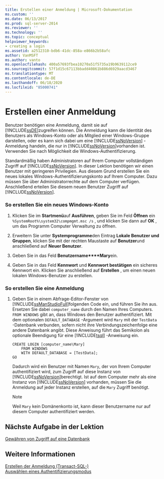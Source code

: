 ```yaml
---
title: Erstellen einer Anmeldung | Microsoft-Dokumentation
ms.custom: ''
ms.date: 06/13/2017
ms.prod: sql-server-2014
ms.reviewer: ''
ms.technology: ''
ms.topic: conceptual
helpviewer_keywords:
- creating a login
ms.assetid: a2512310-bdb6-41dc-858a-e866b2b58afc
author: VanMSFT
ms.author: vanto
ms.openlocfilehash: 400a57693fbea10270a51f5735a19b9639112ce9
ms.sourcegitcommit: 57f1d15c67113bbadd40861b886d6929aacd3467
ms.translationtype: MT
ms.contentlocale: de-DE
ms.lasthandoff: 06/18/2020
ms.locfileid: "85000741"
---
```

# <a name="creating-a-login"></a>Erstellen einer Anmeldung
  Benutzer benötigen eine Anmeldung, damit sie auf [!INCLUDE[ssDE](../includes/ssde-md.md)]zugreifen können. Die Anmeldung kann die Identität des Benutzers als Windows-Konto oder als Mitglied einer Windows-Gruppe darstellen, oder es kann sich dabei um eine [!INCLUDE[ssNoVersion](../includes/ssnoversion-md.md)] -Anmeldung handeln, die nur in [!INCLUDE[ssNoVersion](../includes/ssnoversion-md.md)]vorhanden ist. Verwenden Sie nach Möglichkeit die Windows-Authentifizierung.  
  
 Standardmäßig haben Administratoren auf Ihrem Computer vollständigen Zugriff auf [!INCLUDE[ssNoVersion](../includes/ssnoversion-md.md)]. In dieser Lektion benötigen wir einen Benutzer mit geringeren Privilegien. Aus diesem Grund erstellen Sie ein neues lokales Windows-Authentifizierungskonto auf Ihrem Computer. Dazu müssen Sie über Administratorrechte auf dem Computer verfügen. Anschließend erteilen Sie diesem neuen Benutzer Zugriff auf [!INCLUDE[ssNoVersion](../includes/ssnoversion-md.md)].  
  
### <a name="to-create-a-new-windows-account"></a>So erstellen Sie ein neues Windows-Konto  
  
1.  Klicken Sie im **Startmenü**auf **Ausführen**, geben Sie im Feld **Öffnen** ein `%SystemRoot%\system32\compmgmt.msc /s` , und klicken Sie dann auf **OK** , um das Programm Computer Verwaltung zu öffnen.  
  
2.  Erweitern Sie unter **Systemprogramme**den Eintrag **Lokale Benutzer und Gruppen**, klicken Sie mit der rechten Maustaste auf **Benutzer**und anschließend auf **Neuer Benutzer**.  
  
3.  Geben Sie in das Feld **Benutzername****Mary**ein.  
  
4.  Geben Sie in das Feld **Kennwort** und **Kennwort bestätigen** ein sicheres Kennwort ein. Klicken Sie anschließend auf **Erstellen** , um einen neuen lokalen Windows-Benutzer zu erstellen.  
  
### <a name="to-create-a-login"></a>So erstellen Sie eine Anmeldung  
  
1.  Geben Sie in einem Abfrage-Editor-Fenster von [!INCLUDE[ssManStudioFull](../includes/ssmanstudiofull-md.md)]folgenden Code ein, und führen Sie ihn aus. Ersetzen Sie dabei `computer_name` durch den Namen Ihres Computers. `FROM WINDOWS` gibt an, dass Windows den Benutzer authentifiziert. Mit dem optionalen `DEFAULT_DATABASE` -Argument wird `Mary` mit der `TestData` -Datenbank verbunden, sofern nicht ihre Verbindungszeichenfolge eine andere Datenbank angibt. Diese Anweisung führt das Semikolon als optionale Beendigung für eine [!INCLUDE[tsql](../includes/tsql-md.md)] -Anweisung ein.  
  
    ```  
    CREATE LOGIN [computer_name\Mary]  
        FROM WINDOWS  
        WITH DEFAULT_DATABASE = [TestData];  
    GO  
    ```  
  
     Dadurch wird ein Benutzer mit Namen `Mary`, der von Ihrem Computer authentifiziert wird, zum Zugriff auf diese Instanz von [!INCLUDE[ssNoVersion](../includes/ssnoversion-md.md)]berechtigt. Ist auf dem Computer mehr als eine Instanz von [!INCLUDE[ssNoVersion](../includes/ssnoversion-md.md)] vorhanden, müssen Sie die Anmeldung auf jeder Instanz erstellen, auf die `Mary` Zugriff benötigt.  
  
    > [!NOTE]  
    >  Weil `Mary` kein Domänenkonto ist, kann dieser Benutzername nur auf diesem Computer authentifiziert werden.  
  
## <a name="next-task-in-lesson"></a>Nächste Aufgabe in der Lektion  
 [Gewähren von Zugriff auf eine Datenbank](lesson-2-2-granting-access-to-a-database.md)  
  
## <a name="see-also"></a>Weitere Informationen  
 [Erstellen der Anmeldung &#40;Transact-SQL-&#41;](/sql/t-sql/statements/create-login-transact-sql)   
 [Auswählen eines Authentifizierungsmodus](../relational-databases/security/choose-an-authentication-mode.md)  
  
  
